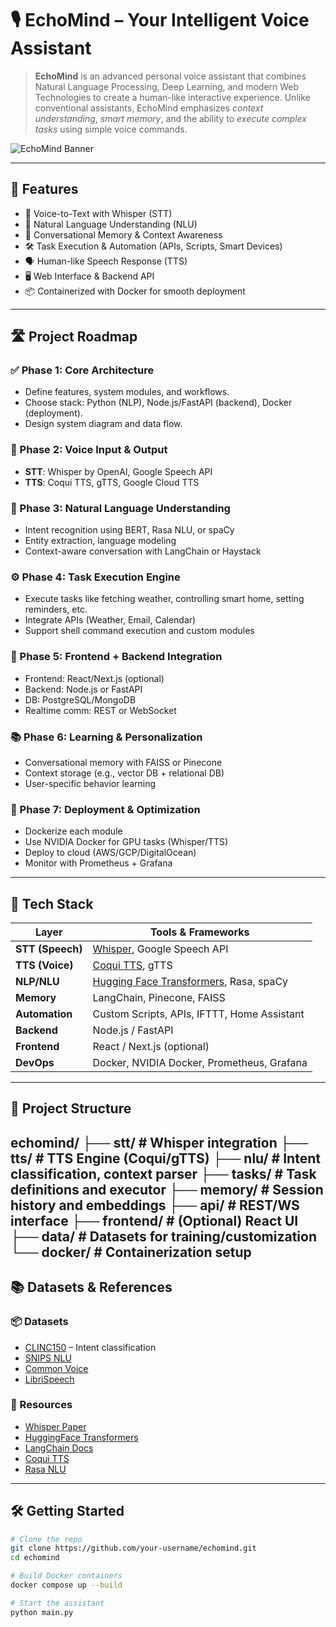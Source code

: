 # 🎙️ EchoMind – Your Intelligent Voice Assistant

> **EchoMind** is an advanced personal voice assistant that combines Natural Language Processing, Deep Learning, and modern Web Technologies to create a human-like interactive experience. Unlike conventional assistants, EchoMind emphasizes *context understanding*, *smart memory*, and the ability to *execute complex tasks* using simple voice commands.

![EchoMind Banner](https://your-image-link-here.com/banner.png)

---

## 🚀 Features

- 🎤 Voice-to-Text with Whisper (STT)
- 🧠 Natural Language Understanding (NLU)
- 🔁 Conversational Memory & Context Awareness
- 🛠️ Task Execution & Automation (APIs, Scripts, Smart Devices)
- 🗣️ Human-like Speech Response (TTS)
- 🖥️ Web Interface & Backend API
- 📦 Containerized with Docker for smooth deployment

---

## 🛣️ Project Roadmap

### ✅ Phase 1: Core Architecture
- Define features, system modules, and workflows.
- Choose stack: Python (NLP), Node.js/FastAPI (backend), Docker (deployment).
- Design system diagram and data flow.

### 🎤 Phase 2: Voice Input & Output
- **STT**: Whisper by OpenAI, Google Speech API
- **TTS**: Coqui TTS, gTTS, Google Cloud TTS

### 🧠 Phase 3: Natural Language Understanding
- Intent recognition using BERT, Rasa NLU, or spaCy
- Entity extraction, language modeling
- Context-aware conversation with LangChain or Haystack

### ⚙️ Phase 4: Task Execution Engine
- Execute tasks like fetching weather, controlling smart home, setting reminders, etc.
- Integrate APIs (Weather, Email, Calendar)
- Support shell command execution and custom modules

### 🔌 Phase 5: Frontend + Backend Integration
- Frontend: React/Next.js (optional)
- Backend: Node.js or FastAPI
- DB: PostgreSQL/MongoDB
- Realtime comm: REST or WebSocket

### 📚 Phase 6: Learning & Personalization
- Conversational memory with FAISS or Pinecone
- Context storage (e.g., vector DB + relational DB)
- User-specific behavior learning

### 🚀 Phase 7: Deployment & Optimization
- Dockerize each module
- Use NVIDIA Docker for GPU tasks (Whisper/TTS)
- Deploy to cloud (AWS/GCP/DigitalOcean)
- Monitor with Prometheus + Grafana

---

## 🧩 Tech Stack

| Layer             | Tools & Frameworks                                                            |
|------------------|--------------------------------------------------------------------------------|
| **STT (Speech)**  | [Whisper](https://github.com/openai/whisper), Google Speech API               |
| **TTS (Voice)**   | [Coqui TTS](https://github.com/coqui-ai/TTS), gTTS                            |
| **NLP/NLU**       | [Hugging Face Transformers](https://huggingface.co/transformers), Rasa, spaCy |
| **Memory**        | LangChain, Pinecone, FAISS                                                    |
| **Automation**    | Custom Scripts, APIs, IFTTT, Home Assistant                                   |
| **Backend**       | Node.js / FastAPI                                                             |
| **Frontend**      | React / Next.js (optional)                                                    |
| **DevOps**        | Docker, NVIDIA Docker, Prometheus, Grafana                                    |

---

## 📁 Project Structure

echomind/ 
├── stt/ # Whisper integration 
├── tts/ # TTS Engine (Coqui/gTTS) 
├── nlu/ # Intent classification, context parser 
├── tasks/ # Task definitions and executor 
├── memory/ # Session history and embeddings 
├── api/ # REST/WS interface 
├── frontend/ # (Optional) React UI 
├── data/ # Datasets for training/customization 
└── docker/ # Containerization setup
---

## 📚 Datasets & References

### 📦 Datasets
- [CLINC150](https://github.com/clinc/oos-eval) – Intent classification
- [SNIPS NLU](https://github.com/snipsco/nlu-benchmark)
- [Common Voice](https://commonvoice.mozilla.org/)
- [LibriSpeech](https://www.openslr.org/12)

### 📘 Resources
- [Whisper Paper](https://cdn.openai.com/papers/whisper.pdf)
- [HuggingFace Transformers](https://huggingface.co/transformers/)
- [LangChain Docs](https://docs.langchain.com/)
- [Coqui TTS](https://tts.readthedocs.io/en/latest/)
- [Rasa NLU](https://rasa.com/docs/)

---

## 🛠️ Getting Started

```bash
# Clone the repo
git clone https://github.com/your-username/echomind.git
cd echomind

# Build Docker containers
docker compose up --build

# Start the assistant
python main.py
